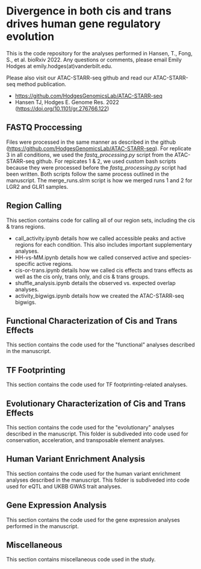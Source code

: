 # Divergence in both cis and trans drives human gene regulatory evolution  
This is the code repository for the analyses performed in Hansen, T., Fong, S., et al. bioRxiv 2022. Any questions or comments, please email Emily Hodges at emily.hodges(at)vanderbilt.edu. 

Please also visit our ATAC-STARR-seq github and read our ATAC-STARR-seq method publication. 
- https://github.com/HodgesGenomicsLab/ATAC-STARR-seq   
- Hansen TJ, Hodges E. Genome Res. 2022 (https://doi.org/10.1101/gr.276766.122)

## FASTQ Proccessing
Files were processed in the same manner as described in the github (https://github.com/HodgesGenomicsLab/ATAC-STARR-seq). For replicate 3 in all conditions, we used the _fastq_processing.py_ script from the ATAC-STARR-seq github.  For repicates 1 & 2, we used custom bash scripts because they were processed before the _fastq_processing.py_ script had been written. Both scripts follow the same process outlined in the manuscript. The merge_runs.slrm script is how we merged runs 1 and 2 for LGR2 and GLR1 samples. 

## Region Calling
This section contains code for calling all of our region sets, including the cis & trans regions. 

- call_activity.ipynb details how we called accessible peaks and active regions for each condition. This also includes important supplementary analyses.
- HH-vs-MM.ipynb details how we called conserved active and species-specific active regions.
- cis-or-trans.ipynb details how we called cis effects and trans effects as well as the cis only, trans only, and cis & trans groups.
- shuffle_analysis.ipynb details the observed vs. expected overlap analyses.
- activity_bigwigs.ipynb details how we created the ATAC-STARR-seq bigwigs.

## Functional Characterization of Cis and Trans Effects
This section contains the code used for the "functional" analyses described in the manuscript. 

## TF Footprinting
This section contains the code used for TF footprinting-related analyses. 

## Evolutionary Characterization of Cis and Trans Effects
This section contains the code used for the "evolutionary" analyses described in the manuscript. This folder is subdiveded into code used for conservation, acceleration, and transposable element analyses. 

## Human Variant Enrichment Analysis
This section contains the code used for the human variant enrichment analyses described in the manuscript. This folder is subdiveded into code used for eQTL and UKBB GWAS trait analyses. 

## Gene Expression Analysis
This section contains the code used for the gene expression analyses performed in the manuscript. 

## Miscellaneous 
This section contains miscellaneous code used in the study. 
